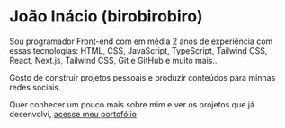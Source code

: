 # João Inácio (birobirobiro)

<p>Sou programador Front-end com em média 2 anos de experiência com essas tecnologias: HTML, CSS, JavaScript, TypeScript, Tailwind CSS, React, Next.js, Tailwind CSS, Git e GitHub e muito mais..

Gosto de construir projetos pessoais e produzir conteúdos para minhas redes sociais.</p>

<p>Quer conhecer um pouco mais sobre mim e ver os projetos que já desenvolvi, <a href="https://birobirobiro.dev" target="_blank">acesse meu portofólio</a></p>
